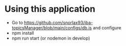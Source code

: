 # Using this application
* Go to https://github.com/snorlax93/iba-topicsManager/blob/main/configs/db.js and configure
* npm install
* npm run start (or nodemon in develop)
